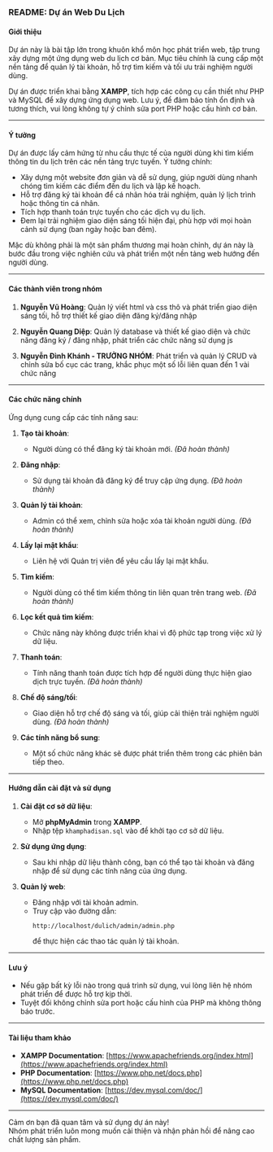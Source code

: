 ### README: Dự án Web Du Lịch  

#### Giới thiệu  
Dự án này là bài tập lớn trong khuôn khổ môn học phát triển web, tập trung xây dựng một ứng dụng web du lịch cơ bản. Mục tiêu chính là cung cấp một nền tảng để quản lý tài khoản, hỗ trợ tìm kiếm và tối ưu trải nghiệm người dùng.  

Dự án được triển khai bằng **XAMPP**, tích hợp các công cụ cần thiết như PHP và MySQL để xây dựng ứng dụng web. Lưu ý, để đảm bảo tính ổn định và tương thích, vui lòng không tự ý chỉnh sửa port PHP hoặc cấu hình cơ bản.  

---

#### Ý tưởng  
Dự án được lấy cảm hứng từ nhu cầu thực tế của người dùng khi tìm kiếm thông tin du lịch trên các nền tảng trực tuyến. Ý tưởng chính:  

- Xây dựng một website đơn giản và dễ sử dụng, giúp người dùng nhanh chóng tìm kiếm các điểm đến du lịch và lập kế hoạch.  
- Hỗ trợ đăng ký tài khoản để cá nhân hóa trải nghiệm, quản lý lịch trình hoặc thông tin cá nhân.  
- Tích hợp thanh toán trực tuyến cho các dịch vụ du lịch.  
- Đem lại trải nghiệm giao diện sáng tối hiện đại, phù hợp với mọi hoàn cảnh sử dụng (ban ngày hoặc ban đêm).  

Mặc dù không phải là một sản phẩm thương mại hoàn chỉnh, dự án này là bước đầu trong việc nghiên cứu và phát triển một nền tảng web hướng đến người dùng.  

---

#### Các thành viên trong nhóm  

1. **Nguyễn Vũ Hoàng**: Quản lý viết html và css thô và phát triển giao diện sáng tối, hỗ trợ thiết kế giao diện đăng ký/đăng nhập

2. **Nguyễn Quang Diệp**:  Quản lý database và thiết kế giao diện và chức năng đăng ký / đăng nhập, phát triển các chức năng sử dụng js

3. **Nguyễn Đình Khánh - TRƯỞNG NHÓM**:  Phát triển và quản lý CRUD và chỉnh sửa bố cục các trang, khắc phục một số lỗi liên quan đến 1 vài chức năng 
   
---

#### Các chức năng chính  

Ứng dụng cung cấp các tính năng sau:  

1. **Tạo tài khoản**:  
   - Người dùng có thể đăng ký tài khoản mới. *(Đã hoàn thành)*  

2. **Đăng nhập**:  
   - Sử dụng tài khoản đã đăng ký để truy cập ứng dụng. *(Đã hoàn thành)*  

3. **Quản lý tài khoản**:  
   - Admin có thể xem, chỉnh sửa hoặc xóa tài khoản người dùng. *(Đã hoàn thành)*  

4. **Lấy lại mật khẩu**:  
   - Liên hệ với Quản trị viên để yêu cầu lấy lại mật khẩu.  

5. **Tìm kiếm**:  
   - Người dùng có thể tìm kiếm thông tin liên quan trên trang web. *(Đã hoàn thành)*  

6. **Lọc kết quả tìm kiếm**:  
   - Chức năng này không được triển khai vì độ phức tạp trong việc xử lý dữ liệu. 

7. **Thanh toán**:  
   - Tính năng thanh toán được tích hợp để người dùng thực hiện giao dịch trực tuyến. *(Đã hoàn thành)*  

8. **Chế độ sáng/tối**:  
   - Giao diện hỗ trợ chế độ sáng và tối, giúp cải thiện trải nghiệm người dùng. *(Đã hoàn thành)*  

9. **Các tính năng bổ sung**:  
    - Một số chức năng khác sẽ được phát triển thêm trong các phiên bản tiếp theo.  

---

#### Hướng dẫn cài đặt và sử dụng  

1. **Cài đặt cơ sở dữ liệu**:  
   - Mở **phpMyAdmin** trong **XAMPP**.  
   - Nhập tệp `khamphadisan.sql` vào để khởi tạo cơ sở dữ liệu.  

2. **Sử dụng ứng dụng**:  
   - Sau khi nhập dữ liệu thành công, bạn có thể tạo tài khoản và đăng nhập để sử dụng các tính năng của ứng dụng.  

3. **Quản lý web**:  
   - Đăng nhập với tài khoản admin.  
   - Truy cập vào đường dẫn:  
     ```
     http://localhost/dulich/admin/admin.php
     ```  
     để thực hiện các thao tác quản lý tài khoản.  

---

#### Lưu ý  

- Nếu gặp bất kỳ lỗi nào trong quá trình sử dụng, vui lòng liên hệ nhóm phát triển để được hỗ trợ kịp thời.  
- Tuyệt đối không chỉnh sửa port hoặc cấu hình của PHP mà không thông báo trước.  

---

#### Tài liệu tham khảo  
- **XAMPP Documentation**: [https://www.apachefriends.org/index.html](https://www.apachefriends.org/index.html)  
- **PHP Documentation**: [https://www.php.net/docs.php](https://www.php.net/docs.php)  
- **MySQL Documentation**: [https://dev.mysql.com/doc/](https://dev.mysql.com/doc/)  

---

Cảm ơn bạn đã quan tâm và sử dụng dự án này!  
Nhóm phát triển luôn mong muốn cải thiện và nhận phản hồi để nâng cao chất lượng sản phẩm.  